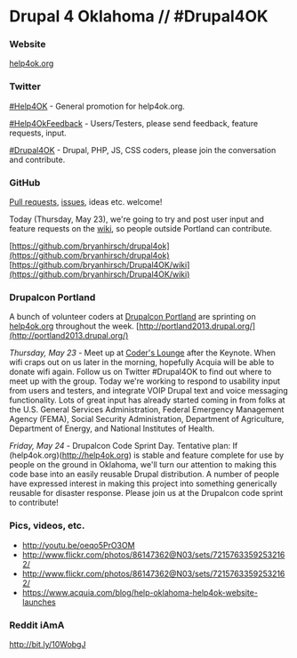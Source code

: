 Drupal 4 Oklahoma // #Drupal4OK
================================

### Website
[help4ok.org](http://help4ok.org)

### Twitter

[#Help4OK](https://twitter.com/search?q=%23Help4OK&src=typd) - General promotion for help4ok.org.

[#Help4OkFeedback](https://twitter.com/search?q=%23Help4OkFeedback&src=typd) - Users/Testers, please send feedback, feature requests, input.

[#Drupal4OK](https://twitter.com/search?q=%23Drupal4OK&src=typd) - Drupal, PHP, JS, CSS coders, please join the conversation and contribute.

### GitHub
[Pull requests](https://github.com/bryanhirsch/drupal4ok/pulls), [issues](https://github.com/bryanhirsch/drupal4ok/issues), ideas etc. welcome!

Today (Thursday, May 23), we're going to try and post user input and feature requests on the [wiki](https://github.com/bryanhirsch/Drupal4OK/wiki), so people outside Portland can contribute.

[https://github.com/bryanhirsch/drupal4ok](https://github.com/bryanhirsch/drupal4ok)
[https://github.com/bryanhirsch/Drupal4OK/wiki](https://github.com/bryanhirsch/Drupal4OK/wiki)

### Drupalcon Portland
A bunch of volunteer coders at [Drupalcon Portland](http://portland2013.drupal.org/) are sprinting on [help4ok.org](http://help4ok.org) throughout the week.
[http://portland2013.drupal.org/](http://portland2013.drupal.org/)

*Thursday, May 23* - Meet up at [Coder's Lounge](http://portland2013.drupal.org/coder-lounge) after the Keynote. When wifi craps out on us later in the morning, hopefully Acquia will be able to donate wifi again. Follow us on Twitter #Drupal4OK to find out where to meet up with the group. Today we're working to respond to usability input from users and testers, and integrate VOIP Drupal text and voice messaging functionality. Lots of great input has already started coming in from folks at the U.S. General Services Administration, Federal Emergency Management Agency (FEMA), Social Security Administration, Department of Agriculture, Department of Energy, and National Institutes of Health.

*Friday, May 24* - Drupalcon Code Sprint Day. Tentative plan: If (help4ok.org)(http://help4ok.org) is stable and feature complete for use by people on the ground in Oklahoma, we'll turn our attention to making this code base into an easily reusable Drupal distribution. A number of people have expressed interest in making this project into something generically reusable for disaster response. Please join us at the Drupalcon code sprint to contribute!

### Pics, videos, etc.

- http://youtu.be/oeqo5PrO3OM
- http://www.flickr.com/photos/86147362@N03/sets/72157633592532162/
- http://www.flickr.com/photos/86147362@N03/sets/72157633592532162/
- https://www.acquia.com/blog/help-oklahoma-help4ok-website-launches


### Reddit iAmA

http://bit.ly/10WobgJ 
